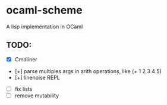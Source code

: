 # ocaml-scheme

A lisp implementation in OCaml

## TODO:

- [x] Cmdliner
- [+] parse multiples args in arith operations, like (+ 1 2 3 4 5)
- [+] linenoise REPL
- [ ] fix lists
- [ ] remove mutability